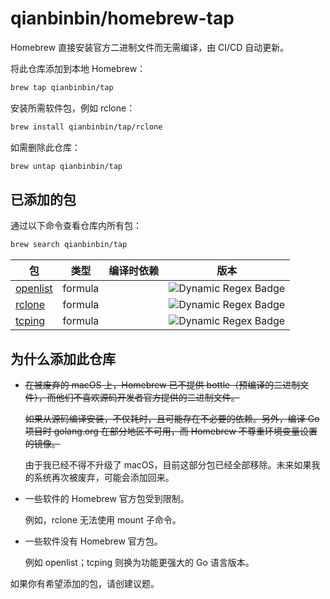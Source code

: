 # qianbinbin/homebrew-tap

Homebrew 直接安装官方二进制文件而无需编译，由 CI/CD 自动更新。

将此仓库添加到本地 Homebrew：

```sh
brew tap qianbinbin/tap
```

安装所需软件包，例如 rclone：

```sh
brew install qianbinbin/tap/rclone
```

如需删除此仓库：

```sh
brew untap qianbinbin/tap
```

## 已添加的包

通过以下命令查看仓库内所有包：

```sh
brew search qianbinbin/tap
```

| 包                              | 类型    | 编译时依赖 | 版本                                                                                                                                                                                                                                          |
| ------------------------------- | ------- | ---------- | --------------------------------------------------------------------------------------------------------------------------------------------------------------------------------------------------------------------------------------------- |
| [openlist](Formula/openlist.rb) | formula |            | ![Dynamic Regex Badge](<https://img.shields.io/badge/dynamic/regex?url=https%3A%2F%2Fgithub.com%2Fqianbinbin%2Fhomebrew-tap%2Fraw%2Frefs%2Fheads%2Fmaster%2FFormula%2Fopenlist.rb&search=version%20%22(.%2B)%22&replace=%241&label=openlist>) |
| [rclone](Formula/rclone.rb)     | formula |            | ![Dynamic Regex Badge](<https://img.shields.io/badge/dynamic/regex?url=https%3A%2F%2Fgithub.com%2Fqianbinbin%2Fhomebrew-tap%2Fraw%2Frefs%2Fheads%2Fmaster%2FFormula%2Frclone.rb&search=version%20%22(.%2B)%22&replace=%241&label=rclone>)     |
| [tcping](Formula/tcping.rb)     | formula |            | ![Dynamic Regex Badge](<https://img.shields.io/badge/dynamic/regex?url=https%3A%2F%2Fgithub.com%2Fqianbinbin%2Fhomebrew-tap%2Fraw%2Frefs%2Fheads%2Fmaster%2FFormula%2Ftcping.rb&search=version%20%22(.%2B)%22&replace=%241&label=tcping>)     |

## 为什么添加此仓库

- ~~在被废弃的 macOS 上，Homebrew 已不提供 bottle（预编译的二进制文件），而他们不喜欢源码开发者官方提供的二进制文件。~~

  ~~如果从源码编译安装，不仅耗时，且可能存在不必要的依赖。另外，编译 Go 项目时 golang.org 在部分地区不可用，而 Homebrew
  不尊重环境变量设置的镜像。~~

  由于我已经不得不升级了 macOS，目前这部分包已经全部移除。未来如果我的系统再次被废弃，可能会添加回来。

- 一些软件的 Homebrew 官方包受到限制。

  例如，rclone 无法使用 mount 子命令。

- 一些软件没有 Homebrew 官方包。

  例如 openlist；tcping 则换为功能更强大的 Go 语言版本。

如果你有希望添加的包，请创建议题。

